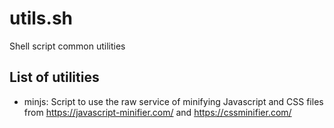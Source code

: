 # utils.sh
Shell script common utilities

## List of utilities

* minjs: Script to use the raw service of minifying Javascript and CSS files from https://javascript-minifier.com/ and https://cssminifier.com/
